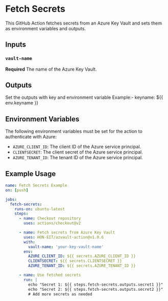 # Fetch Secrets

This GitHub Action fetches secrets from an Azure Key Vault and sets them as environment variables and outputs.

## Inputs

### `vault-name`

**Required** The name of the Azure Key Vault.

## Outputs

Set the outputs with key and environment variable
Example:-
keyname: ${{ env.keyname }}
## Environment Variables

The following environment variables must be set for the action to authenticate with Azure:

- `AZURE_CLIENT_ID`: The client ID of the Azure service principal.
- `CLIENTSECRET`: The client secret of the Azure service principal.
- `AZURE_TENANT_ID`: The tenant ID of the Azure service principal.

## Example Usage

```yaml
name: Fetch Secrets Example
on: [push]

jobs:
  fetch-secrets:
    runs-on: ubuntu-latest
    steps:
      - name: Checkout repository
        uses: actions/checkout@v2

      - name: Fetch secrets from Azure Key Vault
        uses: HON-EIT/azvault-action@v1.0.6
        with:
          vault-name: 'your-key-vault-name'
        env:
          AZURE_CLIENT_ID: ${{ secrets.AZURE_CLIENT_ID }}
          CLIENTSECRET: ${{ secrets.CLIENTSECRET }}
          AZURE_TENANT_ID: ${{ secrets.AZURE_TENANT_ID }}

      - name: Use fetched secrets
        run: |
          echo "Secret 1: ${{ steps.fetch-secrets.outputs.secret1 }}"
          echo "Secret 2: ${{ steps.fetch-secrets.outputs.secret2 }}"
          # Add more secrets as needed

